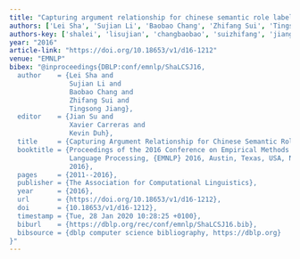 ```yaml
---
title: "Capturing argument relationship for chinese semantic role labeling"
authors: ['Lei Sha', 'Sujian Li', 'Baobao Chang', 'Zhifang Sui', 'Tingsong Jiang']
authors-key: ['shalei', 'lisujian', 'changbaobao', 'suizhifang', 'jiangtingsong']
year: "2016"
article-link: "https://doi.org/10.18653/v1/d16-1212"
venue: "EMNLP"
bibex: "@inproceedings{DBLP:conf/emnlp/ShaLCSJ16,
  author    = {Lei Sha and
               Sujian Li and
               Baobao Chang and
               Zhifang Sui and
               Tingsong Jiang},
  editor    = {Jian Su and
               Xavier Carreras and
               Kevin Duh},
  title     = {Capturing Argument Relationship for Chinese Semantic Role Labeling},
  booktitle = {Proceedings of the 2016 Conference on Empirical Methods in Natural
               Language Processing, {EMNLP} 2016, Austin, Texas, USA, November 1-4,
               2016},
  pages     = {2011--2016},
  publisher = {The Association for Computational Linguistics},
  year      = {2016},
  url       = {https://doi.org/10.18653/v1/d16-1212},
  doi       = {10.18653/v1/d16-1212},
  timestamp = {Tue, 28 Jan 2020 10:28:25 +0100},
  biburl    = {https://dblp.org/rec/conf/emnlp/ShaLCSJ16.bib},
  bibsource = {dblp computer science bibliography, https://dblp.org}
}"
---
```

